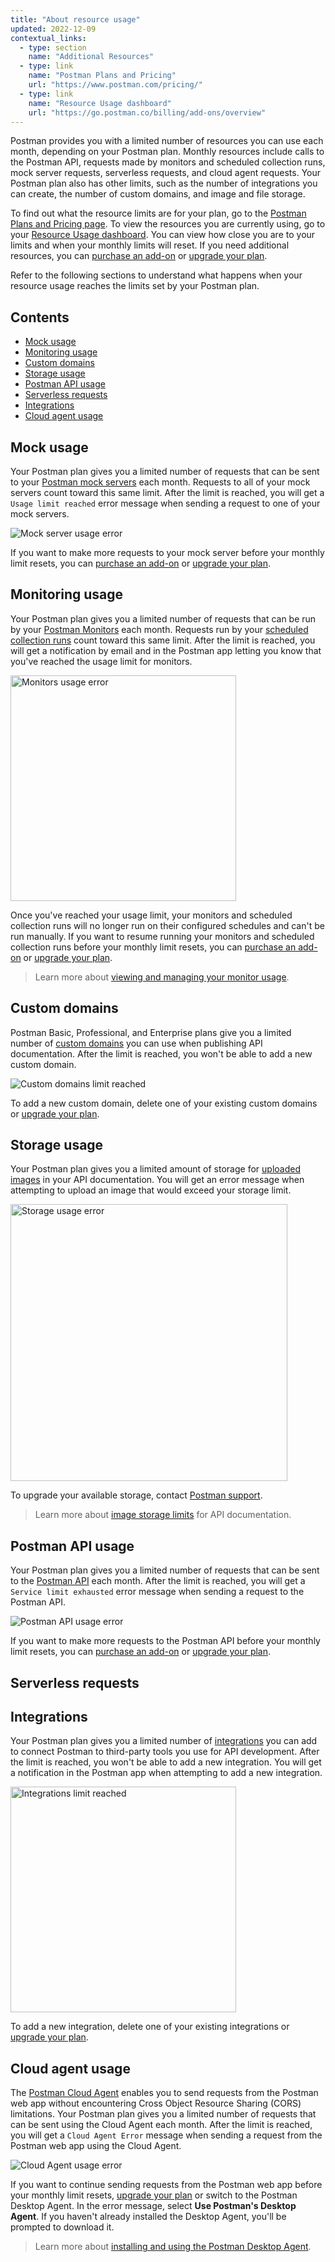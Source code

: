 ```yaml
---
title: "About resource usage"
updated: 2022-12-09
contextual_links:
  - type: section
    name: "Additional Resources"
  - type: link
    name: "Postman Plans and Pricing"
    url: "https://www.postman.com/pricing/"
  - type: link
    name: "Resource Usage dashboard"
    url: "https://go.postman.co/billing/add-ons/overview"
---
```


Postman provides you with a limited number of resources you can use each month, depending on your Postman plan. Monthly resources include calls to the Postman API, requests made by monitors and scheduled collection runs, mock server requests, serverless requests, and cloud agent requests. Your Postman plan also has other limits, such as the number of integrations you can create, the number of custom domains, and image and file storage.

To find out what the resource limits are for your plan, go to the [Postman Plans and Pricing page](https://www.postman.com/pricing/). To view the resources you are currently using, go to your [Resource Usage dashboard](https://go.postman.co/billing/add-ons/overview). You can view how close you are to your limits and when your monthly limits will reset. If you need additional resources, you can [purchase an add-on](/docs/administration/billing/#purchasing-add-ons) or [upgrade your plan](/docs/administration/billing/#team-and-plan-changes).

Refer to the following sections to understand what happens when your resource usage reaches the limits set by your Postman plan.

## Contents

* [Mock usage](#mock-usage)
* [Monitoring usage](#monitoring-usage)
* [Custom domains](#custom-domains)
* [Storage usage](#storage-usage)
* [Postman API usage](#postman-api-usage)
* [Serverless requests](#serverless-requests)
* [Integrations](#integrations)
* [Cloud agent usage](#cloud-agent-usage)

## Mock usage

Your Postman plan gives you a limited number of requests that can be sent to your [Postman mock servers](/docs/designing-and-developing-your-api/mocking-data/setting-up-mock/) each month. Requests to all of your mock servers count toward this same limit. After the limit is reached, you will get a `Usage limit reached` error message when sending a request to one of your mock servers.

![Mock server usage error](https://assets.postman.com/postman-docs/v10/usage-error-mocks-v10.jpg)

If you want to make more requests to your mock server before your monthly limit resets, you can [purchase an add-on](/docs/administration/billing/#purchasing-add-ons) or [upgrade your plan](/docs/administration/billing/#team-and-plan-changes).

## Monitoring usage

Your Postman plan gives you a limited number of requests that can be run by your [Postman Monitors](/docs/monitoring-your-api/setting-up-monitor/) each month. Requests run by your [scheduled collection runs](/docs/running-collections/scheduling-collection-runs/) count toward this same limit. After the limit is reached, you will get a notification by email and in the Postman app letting you know that you've reached the usage limit for monitors.

<img alt="Monitors usage error" src="https://assets.postman.com/postman-docs/v10/usage-error-monitors-v10.jpg" width="361px"/>

Once you've reached your usage limit, your monitors and scheduled collection runs will no longer run on their configured schedules and can't be run manually. If you want to resume running your monitors and scheduled collection runs before your monthly limit resets, you can [purchase an add-on](/docs/administration/billing/#purchasing-add-ons) or [upgrade your plan](/docs/administration/billing/#team-and-plan-changes).

> Learn more about [viewing and managing your monitor usage](/docs/monitoring-your-api/monitor-usage/).

## Custom domains

Postman Basic, Professional, and Enterprise plans give you a limited number of [custom domains](/docs/publishing-your-api/custom-doc-domains/) you can use when publishing API documentation. After the limit is reached, you won't be able to add a new custom domain.

![Custom domains limit reached](https://assets.postman.com/postman-docs/v10/usage-error-custom-domains-v10.jpg)

To add a new custom domain, delete one of your existing custom domains or [upgrade your plan](/docs/administration/billing/#team-and-plan-changes).

## Storage usage

Your Postman plan gives you a limited amount of storage for [uploaded images](/docs/publishing-your-api/authoring-your-documentation/#uploading-an-image) in your API documentation. You will get an error message when attempting to upload an image that would exceed your storage limit.

<img alt="Storage usage error" src="https://assets.postman.com/postman-docs/v10/usage-error-storage-v10.jpg" width="443px"/>

To upgrade your available storage, contact [Postman support](https://www.postman.com/support/).

> Learn more about [image storage limits](/docs/publishing-your-api/authoring-your-documentation/#image-storage-limits) for API documentation.

## Postman API usage

Your Postman plan gives you a limited number of requests that can be sent to the [Postman API](/docs/developer/intro-api/) each month. After the limit is reached, you will get a `Service limit exhausted` error message when sending a request to the Postman API.

![Postman API usage error](https://assets.postman.com/postman-docs/v10/usage-error-api-v10.jpg)

If you want to make more requests to the Postman API before your monthly limit resets, you can [purchase an add-on](/docs/administration/billing/#purchasing-add-ons) or [upgrade your plan](/docs/administration/billing/#team-and-plan-changes).

## Serverless requests

## Integrations

Your Postman plan gives you a limited number of [integrations](/docs/integrations/intro-integrations/) you can add to connect Postman to third-party tools you use for API development. After the limit is reached, you won't be able to add a new integration. You will get a notification in the Postman app when attempting to add a new integration.

<img alt="Integrations limit reached" src="https://assets.postman.com/postman-docs/v10/usage-error-integrations-v10.jpg" width="361px"/>

To add a new integration, delete one of your existing integrations or [upgrade your plan](/docs/administration/billing/#team-and-plan-changes).

## Cloud agent usage

The [Postman Cloud Agent](/docs/getting-started/installation-and-updates/#selecting-the-agent-for-requests) enables you to send requests from the Postman web app without encountering Cross Object Resource Sharing (CORS) limitations. Your Postman plan gives you a limited number of requests that can be sent using the Cloud Agent each month. After the limit is reached, you will get a `Cloud Agent Error` message when sending a request from the Postman web app using the Cloud Agent.

![Cloud Agent usage error](https://assets.postman.com/postman-docs/v10/usage-error-cloud-agent-v10.jpg)

If you want to continue sending requests from the Postman web app before your monthly limit resets, [upgrade your plan](/docs/administration/billing/#team-and-plan-changes) or switch to the Postman Desktop Agent. In the error message, select **Use Postman's Desktop Agent**. If you haven't already installed the Desktop Agent, you'll be prompted to download it.

> Learn more about [installing and using the Postman Desktop Agent](/docs/getting-started/installation-and-updates/#installing-the-postman-desktop-agent).
